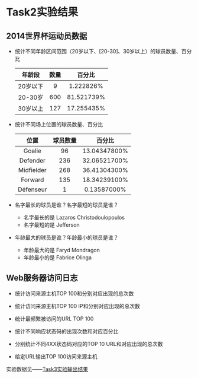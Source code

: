 # Task2实验结果
## 2014世界杯运动员数据
- 统计不同年龄区间范围（20岁以下、[20-30]、30岁以上）的球员数量、百分比
   
   |   年龄段    |数量     |   百分比   |
   |:---------: |:---------:|:---------:|
   |    20岁以下    |   9       | 1.222826% |
   |  20-30岁   |   600   |   81.521739%   |
   |  30岁以上   |   127   |   17.255435%   |

- 统计不同场上位置的球员数量、百分比

   |   位置    |     球员数量     |   百分比   |
   |:---------: |:---------:|:---------:|
   |    Goalie    |   96       | 13.04347800% |
   |  Defender   |   236   |   32.06521700%   |
   |  Midfielder   |   268   |   36.41304300%   |
   |  Forward   |   135   |   18.34239100%   |
   |  Défenseur   |   1   |    0.13587000%   |

- 名字最长的球员是谁？名字最短的球员是谁？

   - 名字最长的是 Lazaros Christodoulopoulos
   - 名字最短的是 Jefferson

- 年龄最大的球员是谁？年龄最小的球员是谁？
   - 年龄最大的是 Faryd Mondragon
   - 年龄最小的是 Fabrice Olinga

## Web服务器访问日志
- 统计访问来源主机TOP 100和分别对应出现的总次数

- 统计访问来源主机TOP 100 IP和分别对应出现的总次数

- 统计最频繁被访问的URL TOP 100

- 统计不同响应状态码的出现次数和对应百分比

- 分别统计不同4XX状态码对应的TOP 10 URL和对应出现的总次数

- 给定URL输出TOP 100访问来源主机

实验数据见——[Task3实验输出结果](D:\Linux\chap0x04\web_calculate.txt)